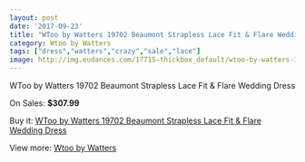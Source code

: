 ```yaml
---
layout: post
date: '2017-09-23'
title: "WToo by Watters 19702 Beaumont Strapless Lace Fit & Flare Wedding Dress"
category: Wtoo by Watters
tags: ["dress","watters","crazy","sale","lace"]
image: http://img.eudances.com/17715-thickbox_default/wtoo-by-watters-19702-beaumont-strapless-lace-fit-flare-wedding-dress.jpg
---
```

WToo by Watters 19702 Beaumont Strapless Lace Fit & Flare Wedding Dress

On Sales: **$307.99**
<a href="https://www.eudances.com/en/wtoo-by-watters/5159-wtoo-by-watters-19702-beaumont-strapless-lace-fit-flare-wedding-dress.html"><amp-img layout="responsive" width="600" height="600" src="//img.eudances.com/17715-thickbox_default/wtoo-by-watters-19702-beaumont-strapless-lace-fit-flare-wedding-dress.jpg" alt="WToo by Watters 19702 Beaumont Strapless Lace Fit & Flare Wedding Dress 0" /></a>
<a href="https://www.eudances.com/en/wtoo-by-watters/5159-wtoo-by-watters-19702-beaumont-strapless-lace-fit-flare-wedding-dress.html"><amp-img layout="responsive" width="600" height="600" src="//img.eudances.com/17717-thickbox_default/wtoo-by-watters-19702-beaumont-strapless-lace-fit-flare-wedding-dress.jpg" alt="WToo by Watters 19702 Beaumont Strapless Lace Fit & Flare Wedding Dress 1" /></a>
<a href="https://www.eudances.com/en/wtoo-by-watters/5159-wtoo-by-watters-19702-beaumont-strapless-lace-fit-flare-wedding-dress.html"><amp-img layout="responsive" width="600" height="600" src="//img.eudances.com/17716-thickbox_default/wtoo-by-watters-19702-beaumont-strapless-lace-fit-flare-wedding-dress.jpg" alt="WToo by Watters 19702 Beaumont Strapless Lace Fit & Flare Wedding Dress 2" /></a>

Buy it: [WToo by Watters 19702 Beaumont Strapless Lace Fit & Flare Wedding Dress](https://www.eudances.com/en/wtoo-by-watters/5159-wtoo-by-watters-19702-beaumont-strapless-lace-fit-flare-wedding-dress.html "WToo by Watters 19702 Beaumont Strapless Lace Fit & Flare Wedding Dress")

View more: [Wtoo by Watters](https://www.eudances.com/en/49-wtoo-by-watters "Wtoo by Watters")